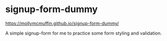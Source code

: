 # signup-form-dummy
https://mollymcmuffin.github.io/signup-form-dummy/

A simple signup-form for me to practice some form styling and validation. 
